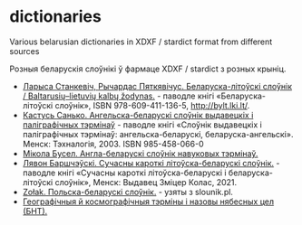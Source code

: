 # dictionaries
Various belarusian dictionaries in XDXF / stardict format from different sources

Розныя беларускія слоўнікі ў фармаце XDXF / stardict з розных крыніц.

* [Ларыса Станкевіч, Рычардас Пяткявічус. Беларуска-літоўскі слоўнік / Baltarusių–lietuvių kalbų žodynas.](be-lt/Stankievic-Petkevicius) - паводле кнігі «Беларуска-літоўскі слоўнік», ISBN 978-609-411-136-5, http://bylt.lki.lt/.
* [Кастусь Санько. Ангельска-беларускі слоўнік выдавецкіх і паліграфічных тэрмінаў](en-be/Polygraph-Sanko) - паводле кнігі «Слоўнік выдавецкіх і паліграфічных тэрмінаў: ангельска-беларускі, беларуска-ангельскі». Менск: Тэхналогія, 2003. ISBN 985-458-066-0
* [Мікола Бусел. Англа-беларускі слоўнік навуковых тэрмінаў.](en-be/Science-Busiel)
* [Лявон Баршчэўскі. Сучасны кароткі літоўска-беларускі слоўнік.](lt-be/Barsceuski) - паводле кнігі «Сучасны кароткі літоўска-беларускі і беларуска-літоўскі слоўнік», Менск: Выдавец Зміцер Колас, 2021.
* [Zołak. Польска-беларускі слоўнік.](pl-be/Zolak) - узяты з slounik.pl.
* [Географічныя й космографічныя тэрміны і назовы нябесных цел (БНТ).](ru-be/space)
